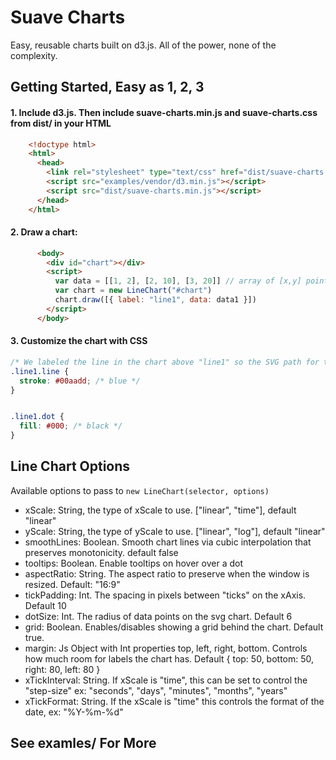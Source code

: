 # Suave Charts
Easy, reusable charts built on d3.js. All of the power, none of the complexity.

## Getting Started, Easy as 1, 2, 3

#### 1. Include d3.js. Then include suave-charts.min.js and suave-charts.css from dist/ in your HTML

```html
    <!doctype html>
    <html>
      <head>
        <link rel="stylesheet" type="text/css" href="dist/suave-charts.css">
        <script src="examples/vendor/d3.min.js"></script>
        <script src="dist/suave-charts.min.js"></script>
      </head>
    </html>
```

#### 2. Draw a chart:

```html
      <body>
        <div id="chart"></div>
        <script>
          var data = [[1, 2], [2, 10], [3, 20]] // array of [x,y] points
          var chart = new LineChart("#chart")
          chart.draw([{ label: "line1", data: data1 }])
        </script>
      </body>
```


#### 3. Customize the chart with CSS

```css
/* We labeled the line in the chart above "line1" so the SVG path for the line gets a CSS class of the same name */
.line1.line {
  stroke: #00aadd; /* blue */
}


.line1.dot {
  fill: #000; /* black */
}
```


##  Line Chart Options
Available options to pass to `new LineChart(selector, options)`

- xScale: String, the type of xScale to use. ["linear", "time"], default "linear"
- yScale: String, the type of yScale to use. ["linear", "log"], default "linear"
- smoothLines: Boolean. Smooth chart lines via cubic interpolation that preserves monotonicity. default false
- tooltips: Boolean. Enable tooltips on hover over a dot
- aspectRatio: String. The aspect ratio to preserve when the window is resized. Default: "16:9"
- tickPadding: Int. The spacing in pixels between "ticks" on the xAxis. Default 10 
- dotSize: Int. The radius of data points on the svg chart. Default 6
- grid: Boolean. Enables/disables showing a grid behind the chart. Default true.
- margin: Js Object with Int properties top, left, right, bottom. Controls how much room for labels the chart has. Default  { top: 50, bottom: 50, right: 80, left: 80 }
- xTickInterval: String. If xScale is "time", this can be set to control the "step-size" ex: "seconds", "days", "minutes", "months", "years"
- xTickFormat: String. If the xScale is "time" this controls the format of the date, ex: "%Y-%m-%d"

## See examles/ For More
